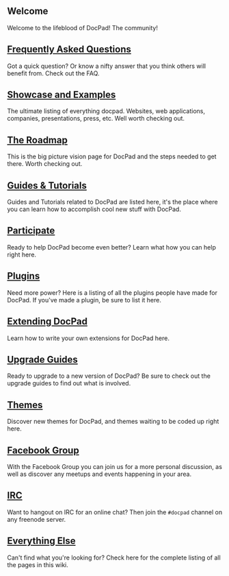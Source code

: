 ## Welcome

Welcome to the lifeblood of DocPad! The community!


## [Frequently Asked Questions](https://github.com/bevry/docpad/wiki/FAQ)
Got a quick question? Or know a nifty answer that you think others will benefit from. Check out the FAQ.


## [Showcase and Examples](https://github.com/bevry/docpad/wiki/Showcase)
The ultimate listing of everything docpad. Websites, web applications, companies, presentations, press, etc. Well worth checking out.


## [The Roadmap](https://github.com/bevry/docpad/wiki/Roadmap)
This is the big picture vision page for DocPad and the steps needed to get there. Worth checking out.


## [Guides & Tutorials](https://github.com/bevry/docpad/wiki/Guides)
Guides and Tutorials related to DocPad are listed here, it's the place where you can learn how to accomplish cool new stuff with DocPad.


## [Participate](https://github.com/bevry/docpad/wiki/Participate)
Ready to help DocPad become even better? Learn what how you can help right here.


## [Plugins](https://github.com/bevry/docpad/wiki/Plugins)
Need more power? Here is a listing of all the plugins people have made for DocPad. If you've made a plugin, be sure to list it here.


## [Extending DocPad](https://github.com/bevry/docpad/wiki/Extending)
Learn how to write your own extensions for DocPad here.


## [Upgrade Guides](https://github.com/balupton/docpad/wiki/Upgrading)
Ready to upgrade to a new version of DocPad? Be sure to check out the upgrade guides to find out what is involved.


## [Themes](https://github.com/bevry/docpad/wiki/Themes)
Discover new themes for DocPad, and themes waiting to be coded up right here.


## [Facebook Group](https://www.facebook.com/groups/docpad/)
With the Facebook Group you can join us for a more personal discussion, as well as discover any meetups and events happening in your area.


## [IRC](irc://irc.freenode.net/docpad)
Want to hangout on IRC for an online chat? Then join the `#docpad` channel on any freenode server.


## [Everything Else](https://github.com/bevry/docpad/wiki/_pages)
Can't find what you're looking for? Check here for the complete listing of all the pages in this wiki.